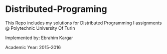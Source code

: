 # Distributed-Programing

This Repo includes my solutions for Distributed Programming I assignments @ Polytechnic University Of Turin

Implemented by: Ebrahim Kargar

Academic Year: 2015-2016
